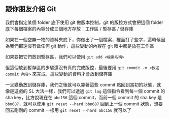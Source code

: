 ## 跟你朋友介紹 Git

我們會指定某個 folder 底下使用 git 做版本控制，git 的版控方式會把這個 folder 底下每個檔案的內容分成三個地方存放：工作區 / 暫存區 / 儲存庫

如果在一個空無一物的資料夾底下，你做出了一個檔案，裡面打了些字，這時候因為我們都還沒有做任何 git 動作，這些變動的內容在 git 眼中都是放在工作區

如果要把它們放到暫存區，我們可以使用 `git add <檔案名稱>`

但這個放到暫存區的步驟還沒有真的完成版控，最後要用 `git commit -m <敘述 commit 內容>` 來完成，這些變動的資料才會放到儲存庫

一旦變動放到儲存庫，我們之後就可以靠著這些 commit 點回到當初的狀態，就像是遊戲的 SL 大法一樣，我們可以透過 `git log` 這個指令看到每一個 commit 的 sha key，比方說現在在 `abc156` 這個 commit，而前一個 commit 的 sha key 是 `bbn687`，就可以使用 `git reset --hard bbn687` 回到上一個 commit 狀態，想要回去剛剛的 commit 一樣用 `git reset --hard abc156` 就可以了
